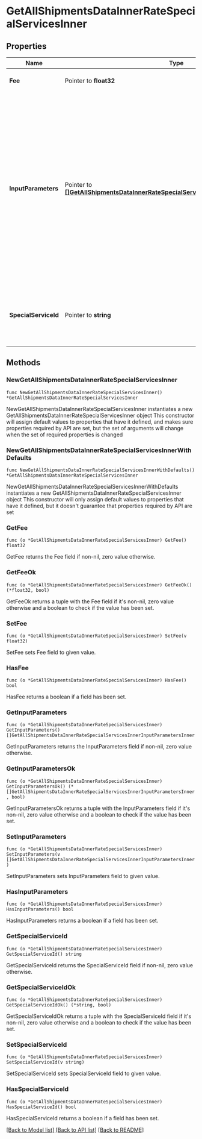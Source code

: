 # GetAllShipmentsDataInnerRateSpecialServicesInner

## Properties

Name | Type | Description | Notes
------------ | ------------- | ------------- | -------------
**Fee** | Pointer to **float32** | The amount of the specialService. | [optional] 
**InputParameters** | Pointer to [**[]GetAllShipmentsDataInnerRateSpecialServicesInnerInputParametersInner**](GetAllShipmentsDataInnerRateSpecialServicesInnerInputParametersInner.md) | &gt;-The parameters to set for the special service, such as an insurance value or a receipt-number format. This is required if the special service requires input parameters. If a special service does not require input parameters, you can either leave out the array or pass an empty array. | [optional] 
**SpecialServiceId** | Pointer to **string** | A unique identifier associated to the Special Service, which depends on the carrier-based service. | [optional] 

## Methods

### NewGetAllShipmentsDataInnerRateSpecialServicesInner

`func NewGetAllShipmentsDataInnerRateSpecialServicesInner() *GetAllShipmentsDataInnerRateSpecialServicesInner`

NewGetAllShipmentsDataInnerRateSpecialServicesInner instantiates a new GetAllShipmentsDataInnerRateSpecialServicesInner object
This constructor will assign default values to properties that have it defined,
and makes sure properties required by API are set, but the set of arguments
will change when the set of required properties is changed

### NewGetAllShipmentsDataInnerRateSpecialServicesInnerWithDefaults

`func NewGetAllShipmentsDataInnerRateSpecialServicesInnerWithDefaults() *GetAllShipmentsDataInnerRateSpecialServicesInner`

NewGetAllShipmentsDataInnerRateSpecialServicesInnerWithDefaults instantiates a new GetAllShipmentsDataInnerRateSpecialServicesInner object
This constructor will only assign default values to properties that have it defined,
but it doesn't guarantee that properties required by API are set

### GetFee

`func (o *GetAllShipmentsDataInnerRateSpecialServicesInner) GetFee() float32`

GetFee returns the Fee field if non-nil, zero value otherwise.

### GetFeeOk

`func (o *GetAllShipmentsDataInnerRateSpecialServicesInner) GetFeeOk() (*float32, bool)`

GetFeeOk returns a tuple with the Fee field if it's non-nil, zero value otherwise
and a boolean to check if the value has been set.

### SetFee

`func (o *GetAllShipmentsDataInnerRateSpecialServicesInner) SetFee(v float32)`

SetFee sets Fee field to given value.

### HasFee

`func (o *GetAllShipmentsDataInnerRateSpecialServicesInner) HasFee() bool`

HasFee returns a boolean if a field has been set.

### GetInputParameters

`func (o *GetAllShipmentsDataInnerRateSpecialServicesInner) GetInputParameters() []GetAllShipmentsDataInnerRateSpecialServicesInnerInputParametersInner`

GetInputParameters returns the InputParameters field if non-nil, zero value otherwise.

### GetInputParametersOk

`func (o *GetAllShipmentsDataInnerRateSpecialServicesInner) GetInputParametersOk() (*[]GetAllShipmentsDataInnerRateSpecialServicesInnerInputParametersInner, bool)`

GetInputParametersOk returns a tuple with the InputParameters field if it's non-nil, zero value otherwise
and a boolean to check if the value has been set.

### SetInputParameters

`func (o *GetAllShipmentsDataInnerRateSpecialServicesInner) SetInputParameters(v []GetAllShipmentsDataInnerRateSpecialServicesInnerInputParametersInner)`

SetInputParameters sets InputParameters field to given value.

### HasInputParameters

`func (o *GetAllShipmentsDataInnerRateSpecialServicesInner) HasInputParameters() bool`

HasInputParameters returns a boolean if a field has been set.

### GetSpecialServiceId

`func (o *GetAllShipmentsDataInnerRateSpecialServicesInner) GetSpecialServiceId() string`

GetSpecialServiceId returns the SpecialServiceId field if non-nil, zero value otherwise.

### GetSpecialServiceIdOk

`func (o *GetAllShipmentsDataInnerRateSpecialServicesInner) GetSpecialServiceIdOk() (*string, bool)`

GetSpecialServiceIdOk returns a tuple with the SpecialServiceId field if it's non-nil, zero value otherwise
and a boolean to check if the value has been set.

### SetSpecialServiceId

`func (o *GetAllShipmentsDataInnerRateSpecialServicesInner) SetSpecialServiceId(v string)`

SetSpecialServiceId sets SpecialServiceId field to given value.

### HasSpecialServiceId

`func (o *GetAllShipmentsDataInnerRateSpecialServicesInner) HasSpecialServiceId() bool`

HasSpecialServiceId returns a boolean if a field has been set.


[[Back to Model list]](../README.md#documentation-for-models) [[Back to API list]](../README.md#documentation-for-api-endpoints) [[Back to README]](../README.md)


